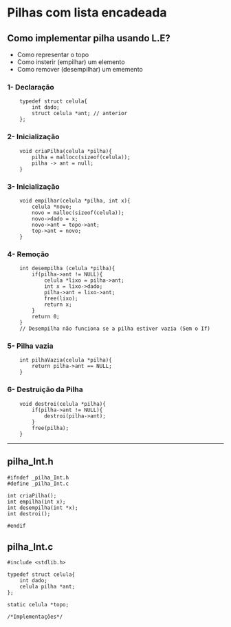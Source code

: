 # Pilhas com lista encadeada 
## Como implementar pilha usando L.E?
- Como representar o topo
- Como insterir (empilhar) um elemento
- Como remover (desempilhar) um ememento

### 1- Declaração

        typedef struct celula{
            int dado;
            struct celula *ant; // anterior
        };

### 2- Inicialização 

        void criaPilha(celula *pilha){
            pilha = mallocc(sizeof(celula));
            pilha -> ant = null;
        }

### 3- Inicialização 

        void empilhar(celula *pilha, int x){
            celula *novo;
            novo = malloc(sizeof(celula));
            novo->dado = x;
            novo->ant = topo->ant;
            top->ant = novo;
        }

### 4- Remoção

        int desempilha (celula *pilha){
            if(pilha->ant != NULL){
                celula *lixo = pilha->ant;
                int x = lixo->dado;
                pilha->ant = lixo->ant;
                free(lixo);
                return x;
            }
            return 0;
        }
        // Desempilha não funciona se a pilha estiver vazia (Sem o If)

### 5- Pilha vazia

        int pilhaVazia(celula *pilha){
            return pilha->ant == NULL;
        }

### 6- Destruição da Pilha

        void destroi(celula *pilha){
            if(pilha->ant != NULL){
                destroi(pilha->ant);
            }
            free(pilha);
        }
---
## pilha_Int.h

    #ifndef _pilha_Int.h
    #define _pilha_Int.c

    int criaPilha();
    int empilha(int x); 
    int desempilha(int *x);
    int destroi();

    #endif

## pilha_Int.c

    #include <stdlib.h>

    typedef struct celula{
        int dado;
        celula pilha *ant;
    };
    
    static celula *topo;

    /*Implementações*/